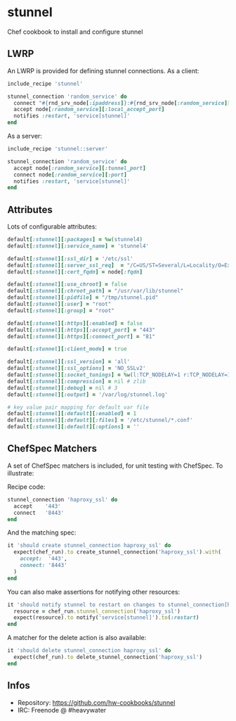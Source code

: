 # stunnel

Chef cookbook to install and configure stunnel

## LWRP

An LWRP is provided for defining stunnel connections. As a client:
```ruby
include_recipe 'stunnel'

stunnel_connection 'random_service' do
  connect "#{rnd_srv_node[:ipaddress]}:#{rnd_srv_node[:random_service][:port]}"
  accept node[:random_service][:local_accept_port]
  notifies :restart, 'service[stunnel]'
end
```

As a server:
```ruby
include_recipe 'stunnel::server'

stunnel_connection 'random_service' do
  accept node[:random_service][:tunnel_port]
  connect node[:random_service][:port]
  notifies :restart, 'service[stunnel]'
end
```

## Attributes

Lots of configurable attributes:

```ruby
default[:stunnel][:packages] = %w(stunnel4)
default[:stunnel][:service_name] = 'stunnel4'

default[:stunnel][:ssl_dir] = '/etc/ssl'
default[:stunnel][:server_ssl_req]  = "/C=US/ST=Several/L=Locality/O=Example/OU=Operations/CN=#{node[:fqdn]}/emailAddress=root@#{node[:fqdn]}"
default[:stunnel][:cert_fqdn] = node[:fqdn]

default[:stunnel][:use_chroot] = false
default[:stunnel][:chroot_path] = "/usr/var/lib/stunnel"
default[:stunnel][:pidfile] = "/tmp/stunnel.pid"
default[:stunnel][:user] = "root"
default[:stunnel][:group] = "root"

default[:stunnel][:https][:enabled] = false
default[:stunnel][:https][:accept_port] = "443"
default[:stunnel][:https][:connect_port] = "81"

default[:stunnel][:client_mode] = true

default[:stunnel][:ssl_version] = 'all'
default[:stunnel][:ssl_options] = 'NO_SSLv2'
default[:stunnel][:socket_tunings] = %w(l:TCP_NODELAY=1 r:TCP_NODELAY=1)
default[:stunnel][:compression] = nil # zlib
default[:stunnel][:debug] = nil # 3
default[:stunnel][:output] = '/var/log/stunnel.log'

# key value pair mapping for default var file
default[:stunnel][:default][:enabled] = 1
default[:stunnel][:default][:files] = '/etc/stunnel/*.conf'
default[:stunnel][:default][:options] = ''
```

## ChefSpec Matchers

A set of ChefSpec matchers is included, for unit testing with ChefSpec. To illustrate:

Recipe code:

```ruby
stunnel_connection 'haproxy_ssl' do
  accept    '443'
  connect   '8443'
end
```

And the matching spec:

```ruby
it 'should create stunnel_connection haproxy_ssl' do
  expect(chef_run).to create_stunnel_connection('haproxy_ssl').with(
    accept:  '443',
    connect: '8443'
  )
end
```

You can also make assertions for notifying other resources:

```ruby
it 'should notify stunnel to restart on changes to stunnel_connection[haproxy_ssl]' do
  resource = chef_run.stunnel_connection('haproxy_ssl')
  expect(resource).to notify('service[stunnel]').to(:restart)
end
```

A matcher for the delete action is also available:

```ruby
it 'should delete stunnel_connection haproxy_ssl' do
  expect(chef_run).to delete_stunnel_connection('haproxy_ssl')
end
```

## Infos
* Repository: https://github.com/hw-cookbooks/stunnel
* IRC: Freenode @ #heavywater
